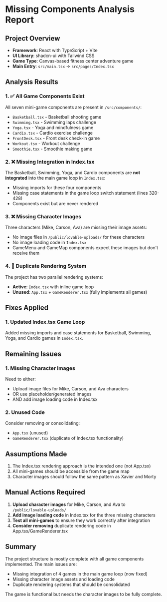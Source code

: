 # Missing Components Analysis Report

## Project Overview
- **Framework**: React with TypeScript + Vite
- **UI Library**: shadcn-ui with Tailwind CSS
- **Game Type**: Canvas-based fitness center adventure game
- **Main Entry**: `src/main.tsx` → `src/pages/Index.tsx`

## Analysis Results

### 1. ✅ All Game Components Exist
All seven mini-game components are present in `/src/components/`:
- `Basketball.tsx` - Basketball shooting game
- `Swimming.tsx` - Swimming laps challenge
- `Yoga.tsx` - Yoga and mindfulness game
- `Cardio.tsx` - Cardio exercise challenge
- `FrontDesk.tsx` - Front desk check-in game
- `Workout.tsx` - Workout challenge
- `Smoothie.tsx` - Smoothie making game

### 2. ❌ Missing Integration in Index.tsx
The Basketball, Swimming, Yoga, and Cardio components are **not integrated** into the main game loop in `Index.tsx`:
- Missing imports for these four components
- Missing case statements in the game loop switch statement (lines 320-428)
- Components exist but are never rendered

### 3. ❌ Missing Character Images
Three characters (Mike, Carson, Ava) are missing their image assets:
- No image files in `/public/lovable-uploads/` for these characters
- No image loading code in `Index.tsx` 
- GameMenu and GameMap components expect these images but don't receive them

### 4. 🔧 Duplicate Rendering System
The project has two parallel rendering systems:
- **Active**: `Index.tsx` with inline game loop
- **Unused**: `App.tsx` + `GameRenderer.tsx` (fully implements all games)

## Fixes Applied

### 1. Updated Index.tsx Game Loop
Added missing imports and case statements for Basketball, Swimming, Yoga, and Cardio games in `Index.tsx`.

## Remaining Issues

### 1. Missing Character Images
Need to either:
- Upload image files for Mike, Carson, and Ava characters
- OR use placeholder/generated images
- AND add image loading code in Index.tsx

### 2. Unused Code
Consider removing or consolidating:
- `App.tsx` (unused)
- `GameRenderer.tsx` (duplicate of Index.tsx functionality)

## Assumptions Made
1. The Index.tsx rendering approach is the intended one (not App.tsx)
2. All mini-games should be accessible from the game map
3. Character images should follow the same pattern as Xavier and Morty

## Manual Actions Required
1. **Upload character images** for Mike, Carson, and Ava to `/public/lovable-uploads/`
2. **Add image loading code** in Index.tsx for the three missing characters
3. **Test all mini-games** to ensure they work correctly after integration
4. **Consider removing** duplicate rendering code in App.tsx/GameRenderer.tsx

## Summary
The project structure is mostly complete with all game components implemented. The main issues are:
- Missing integration of 4 games in the main game loop (now fixed)
- Missing character image assets and loading code
- Duplicate rendering systems that should be consolidated

The game is functional but needs the character images to be fully complete.